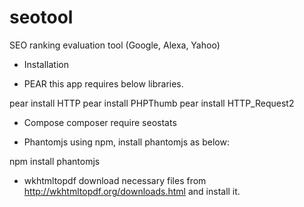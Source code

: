 seotool
=======

SEO ranking evaluation tool (Google, Alexa, Yahoo)

* Installation
 - PEAR
 this app requires below libraries.

 pear install HTTP
 pear install PHPThumb
 pear install HTTP_Request2
 - Compose
 composer require seostats

 - Phantomjs
   using npm, install phantomjs as below:
   
 npm install phantomjs

 - wkhtmltopdf
   download necessary files from http://wkhtmltopdf.org/downloads.html and install it.
